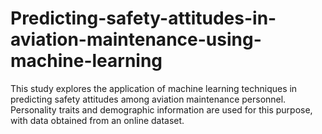 # Predicting-safety-attitudes-in-aviation-maintenance-using-machine-learning
This study explores the application of machine learning techniques in predicting safety attitudes among aviation maintenance personnel. Personality traits and demographic information are used for this purpose, with data obtained from an online dataset. 
